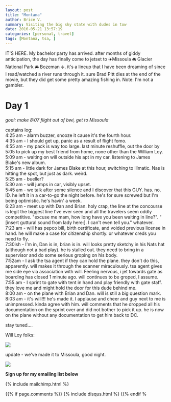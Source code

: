 ```yaml
---
layout: post
title: "Montana"
author: Brice V.
summary: Visiting the big sky state with dudes in tow
date: 2016-05-21 13:57:19
categories: [personal, travel]
tags: [Montana, tsa, ]
---
```


IT'S HERE. My bachelor party has arrived. after months of giddy anticipation, the day has finally come to jetset to ✈️Missoula 🚘 Glacier National Park 🚘 Bozeman ✈️. it's a lineup that I have been dreaming of since I read/watched a river runs through it. sure Brad Pitt dies at the end of the movie, but they did get some pretty amazing fishing in. Note: I'm not a gambler.

**Day 1**
=======

_goal: make 8:07 flight out of bwi, get to Missoula_

captains log:  
4:25 am - alarm buzzer, snooze it cause it's the fourth hour.  
4:35 am - I should get up, panic as a result of flight fomo.  
4:55 am - my pack is way too large. last minute reshuffle, out the door by 5:05 to pick up my best friend from home, none other than the William Loy.   
5:09 am - waiting on will outside his apt in my car. listening to James Blake's new album.   
5:15 am - little dark for James Blake at this hour, switching to illmatic. Nas is hitting the spot, but just as dark. weird.  
5:25 am - bueller?  
5:30 am - will jumps in car, visibly upset.  
5:45 am - we talk after some silence and I discover that this GUY. has. no. ID. he left it in a car-to-go the night before. he's for sure screwed but I'm being optimistic. he's havin' a week.  
6:23 am - meet up with Dan and Brian. holy crap, the line at the concourse is legit the biggest line I've ever seen and all the travelers seem oddly competitive. "excuse me mam, how long have you been waiting in line?". "[insert guttural sound from lady here:]. I can't even tell you." whatever.   
7:23 am - will has pepco bill, birth certificate, and voided previous license in hand. he will make a case for citizenship shortly.  or whatever creds you need to fly.  
7:30ish - I'm in, Dan is in, brian is in. will looks pretty sketchy in his Nats hat (although not a bad play). he is stalled out. they need to bring in a supervisor and do some serious groping on his body.   
7:52am - I ask the tsa agent if they can hold the plane. they don't do this, apparently.  will makes it through the scanner miraculously. tsa agent gives me side eye via association with will. Feeling nervous, i jet towards gate as boarding has closed 1 minute ago. will continues to be groped, I assume.  
7:55 am - I sprint to gate with tent in hand and play friendly with gate staff. they love me and might hold the door for this dude behind me.  
8:00 am - on the plane with Brian and Dan. will is still a big question mark.   
8:03 am - it's will!!! he's made it. I applause and cheer and guy next to me is unimpressed. kinda agree with him. will comments that he dropped all his documentation on the sprint over and did not bother to pick it up. he is now on the plane without any documentation to get him back to DC. 
  
  
stay tuned....

Will Loy folks:  

<img src = "https://www.dropbox.com/s/xi9k3jin0lcoal9/Willloyfolks.jpg?raw=1" />
  
  
update - we've made it to Missoula, good night.
   
<img src = "https://www.dropbox.com/s/prkih3c5cctrpun/Missoula.jpg?raw=1" />
  
**Sign up for my emailing list below**


{% include mailchimp.html %} 

{{% if page.comments %}}
  {% include disqus.html %} 
{{% endif %